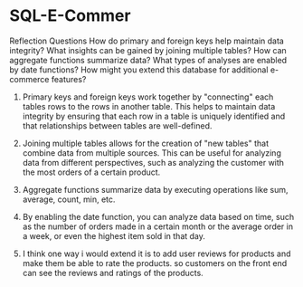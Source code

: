 # SQL-E-Commer

Reflection Questions
How do primary and foreign keys help maintain data integrity?
What insights can be gained by joining multiple tables?
How can aggregate functions summarize data?
What types of analyses are enabled by date functions?
How might you extend this database for additional e-commerce features?

1. Primary keys and foreign keys work together by "connecting" each tables rows to the rows in another table. This helps to maintain data integrity by ensuring that each row in a table is uniquely identified and that relationships between tables are well-defined.

2. Joining multiple tables allows for the creation of "new tables" that combine data from multiple sources. This can be useful for analyzing data from different perspectives, such as analyzing the customer with the most orders of a certain product.

3. Aggregate functions summarize data by executing operations like sum, average, count, min, etc.

4. By enabling the date function, you can analyze data based on time, such as the number of orders made in a certain month or the average order in a week, or even the highest item sold in that day.

5. I think one way i would extend it is to add user reviews for products and make them be able to rate the products. so customers on the front end can see the reviews and ratings of the products.